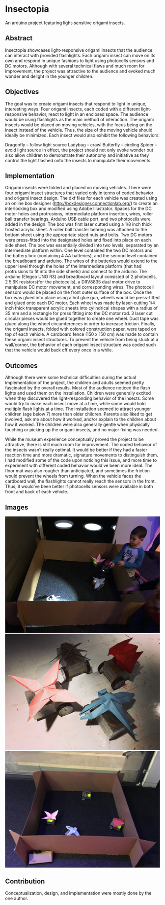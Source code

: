 # Insectopia
An arduino project featuring light-sensitive origami insects.

## Abstract

Insectopia showcases light-responsive origami insects that the audience can interact with provided flashlights. Each origami insect can move on its own and respond in unique fashions to light using photocells sensors and DC motors. Although with several technical flaws and much room for improvement, the project was attractive to the audience and evoked much wonder and delight in the younger children.

## Objectives

The goal was to create origami insects that respond to light in unique, interesting ways. Four origami insects, each coded with a different light-responsive behavior, react to light in an enclosed space. The audience would be using flashlights as the main method of interaction. The origami insects would be placed on moving vehicles, with the focus being on the insect instead of the vehicle. Thus, the size of the moving vehicle should ideally be minimized. Each insect would also exhibit the following behaviors:

Dragonfly – follow light source
Ladybug – crawl
Butterfly – circling
Spider – avoid light source
In effect, the project should not only evoke wonder but also allow children to demonstrate their autonomy and initiative as they control the light flashed onto the insects to manipulate their movements.

## Implementation

Origami insects were folded and placed on moving vehicles. There were four origami insect structures that varied only in terms of coded behavior and origami insect design. The dxf files for each vehicle was created using an online box designer (http://boxdesigner.connectionlab.org/) to create an interlocking box and modified using Adobe Illustrator. Spaces for the DC motor holes and protrusions, intermediate platform insertion, wires, roller ball transfer bearings, Arduino USB cable port, and two photocells were added in the design. The box was first laser cutted using a 1/8 inch thick frosted acrylic sheet. A roller ball transfer bearing was attached to the bottom sheet using the appropriate sized nuts and bolts.  Two DC motors were press-fitted into the designated holes and fixed into place on each side sheet. The box was essentially divided into two levels, separated by an intermediate platform within. One level contained the two DC motors and the battery box (containing 4 AA batteries), and the second level contained the breadboard and arduino. The wires of the batteries would extend to the upper level through the holes of the intermediate platform (that had protrusions to fit into the side sheets)  and connect to the arduino. The arduino (Elegoo UNO R3) and breadboard layout consisted of 2 photocells, 2 5.6K resistors(for the photocells), a DRV8835 dual motor drive to manipulate DC motor movement, and corresponding wires. The photocell sensors would be placed on the front outer surface of the box. Once the box was glued into place using a hot glue gun, wheels would be press-fitted and glued onto each DC motor. Each wheel was made by laser-cutting 1/4 inch thick transparent acrylic sheets into cylindrical shapes with a radius of 35 mm and a rectangle for press fitting into the DC motor rod. 3 laser cut circular pieces would be glued together to create one wheel.  Duct tape was glued along the wheel circumferences in order to increase friction. Finally, the origami insects, folded with colored construction paper, were taped on top of each vehicle. A cardboard fence (150 x 150 cm) was made to contain these orgami insect structures. To prevent the vehicle from being stuck at a wall/corner, the behavior of each origami insect structure was coded such that the vehicle would back off every once in a while.

## Outcomes

Although there were some technical difficulties during the actual implementation of the project, the children and adults seemed pretty fascinated by the overall results. Most of the audience noticed the flash lights and used them on the installation. Children were generally excited when they discovered the light-responding behavior of the insects. Some would try to make each insect move at a time, while some would hold multiple flash lights at a time. The installation seemed to attract younger children (age below 7) more than older children. Parents also liked to get involved, ask me about how it worked, and/or explain to the children about how it worked. The children were also generally gentle when physically touching or picking up the origami insects, and no major fixing was needed.

While the museum experience conceptually proved the project to be attractive, there is still much room for improvement. The coded behavior of the insects wasn’t really optimal. It would be better if they had a faster reaction time and more dramatic, signature movements to distinguish them. I had modified some of the code upon noticing this issue, and more time to experiment with different coded behavior would’ve been more ideal. The floor mat was also rougher than anticipated, and sometimes the friction would prevent the wheels from turning.  When the vehicle faces the cardboard wall, the flashlights cannot really reach the sensors in the front. Thus, it would’ve been better if photocells sensors were available in both front and back of each vehicle.


## Images

![What is this](image1.jpg)
![What is this](image2.jpg)
![What is this](image3.jpg)

## Contribution

Conceptualization, design, and implementation were mostly done by the one author.
